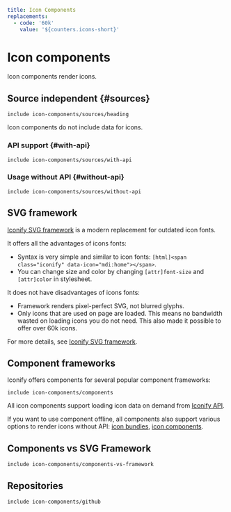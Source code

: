 ```yaml
title: Icon Components
replacements:
  - code: '60k'
    value: '${counters.icons-short}'
```

# Icon components

Icon components render icons.

## Source independent {#sources}

`include icon-components/sources/heading`

Icon components do not include data for icons.

### API support {#with-api}

`include icon-components/sources/with-api`

### Usage without API {#without-api}

`include icon-components/sources/without-api`

## SVG framework

[Iconify SVG framework](./svg-framework/index.md) is a modern replacement for outdated icon fonts.

It offers all the advantages of icons fonts:

- Syntax is very simple and similar to icon fonts: `[html]<span class="iconify" data-icon="mdi:home"></span>`.
- You can change size and color by changing `[attr]font-size` and `[attr]color` in stylesheet.

It does not have disadvantages of icons fonts:

- Framework renders pixel-perfect SVG, not blurred glyphs.
- Only icons that are used on page are loaded. This means no bandwidth wasted on loading icons you do not need. This also made it possible to offer over 60k icons.

For more details, see [Iconify SVG framework](./svg-framework/index.md).

## Component frameworks

Iconify offers components for several popular component frameworks:

`include icon-components/components`

All icon components support loading icon data on demand from [Iconify API](../api/index.md).

If you want to use component offline, all components also support various options to render icons without API: [icon bundles](../icon-components/bundles/index.md), [icon components](../sources/npm/index.md).

## Components vs SVG Framework

`include icon-components/components-vs-framework`

## Repositories

`include icon-components/github`
